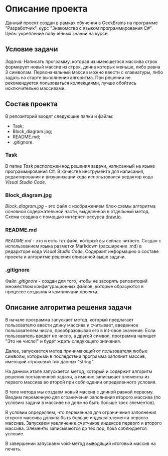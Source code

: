 # Описание проекта

Данный проект создан в рамках обучения в GeekBrains на программе "Разработчик", курс "Знакомство с языком программирования С#". Цель: укрепление полученных знаний на курсе.

## Условие задачи

_Задача:_ Написать программу, которая из имеющегося массива строк формирует новый массив из строк, длина которых меньше, либо равна 3 символам. Первоначальный массив можно ввести с клавиатуры, либо задать на старте выполнения алгоритма. При решении не рекомендуется пользоваться коллекциями, лучше обойтись исключительно массивами.

## Состав проекта

В репозиторий входят следующие папки и файлы:

* Task;
* Block_diagram.jpg;
* README.md;
* .gitignore.

### Task

В папке _Task_ расположен код решения задачи, написанный на языке программирования С#. В качестве инструмента для написания, редактирования и визуализации кода использовался редактор кода _Visual Studio Code_. 

### Block_diagram.jpg

_Block_diagram.jpg_ - это файл с изображением блок-схемы алгоритма основной содержательной части, выделенной в отдельный метод. Схема создана с помощью интернет-ресурса [draw.io](https://app.diagrams.net/).

### README.md

_README.md_ - это и есть тот файл, который вы сейчас читаете. Создан с использовнием языка разметки Markdown (расширение .md) в редаркторе кода _Visual Studio Code_. Содержит информацию о составе проекта и алгоритме решения описанной выше задачи.

### .gitignore

Файл _.gitignore_ - создан для того, чтобы не засорять репозиторий множеством конфигурационных файлов, которые образуются в процессе создания и компиляции проекта.

## Описание алгоритма решения задачи

В начале программа запускает метод, который предлагает пользователю ввести длину массива и считывает, введенное пользователем число, преобразовывая его в int-овое значение. Если пользователь введет не число, а другой символ, программа напишет "Это не число!" и будет ждать следующего значения.

Далее, запускается метод принимающий от пользователя любые символы, которыми в последствии программа заполнит массив, имеющий строковый тип данных "string".

На данном этапе запускается метод, который и содержит алгоритм решения поставленной задачи, а именно записывает элементы из первого массива во второй при соблюдении определенного условия. 

В теле метода мы создаем новый массив с длиной равной первому. Вводим переменную для ограничения заполнения второго массива (по условию задачи в массиве не должно быть больше трех элементов).

В условии определяем, что переменная для ограничения заполнения второго массива должна быть больше индекса элемента первого массива. Запускаем увеличение счетчиков индексов первого и второго массива. Элементы записываются до тех пор, пока соблюдается условие.

В завершении запускаем void-метод выводящий итоговый массив на печать.